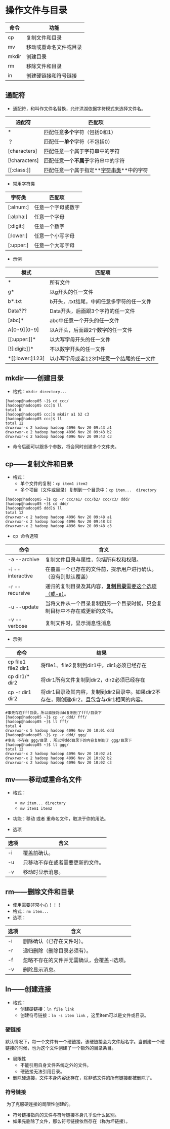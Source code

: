 # 操作文件与目录

| 命令  | 功能                   |
| ----- | ---------------------- |
| cp    | 复制文件和目录         |
| mv    | 移动或重命名文件或目录 |
| mkdir | 创建目录               |
| rm    | 移除文件和目录         |
| in    | 创建硬链接和符号链接   |

## 通配符

- 通配符，和叫作文件名替换，允许洪湖依据字符模式来选择文件名。

| 通配符        | 匹配项                                          |
| ------------- | ----------------------------------------------- |
| *             | 匹配任意**多个**字符（包括0和1）                |
| ？            | 匹配任一**单个**字符（不包括0）                 |
| [characters]  | 匹配任意一个属于字符串中的字符                  |
| [!characters] | 匹配任意一个**不属于**字符串中的字符            |
| [[:class:]]   | 匹配任意一个属于指定**<u>字符串类</u>**中的字符 |

- 常用字符类

| 字符类    | 匹配项             |
| --------- | ------------------ |
| [:alnum:] | 任意一个字母或数字 |
| [:alpha:] | 任意一个字母       |
| [:digit:] | 任意一个数字       |
| [:lower:] | 任意一个小写字母   |
| [:upper:] | 任意一个大写字母   |

- 示例

| 模式            | 匹配项                                    |
| --------------- | ----------------------------------------- |
| *               | 所有文件                                  |
| g*              | 以g开头的任一文件                         |
| b*.txt          | b开头，.txt结尾，中间任意多字符的任一文件 |
| Data???         | Data开头，后面跟3个字符的任一文件         |
| [abc]*          | abc中任意一个开头的任一文件               |
| A\[0-9\]\[0-9\] | 以A开头，后面跟2个数字的任一文件          |
| [[:upper:]]*    | 以大写字母开头的任一文件                  |
| [![:digit:]]*   | 不以数字开头的任一文件                    |
| *[[:lower:]123] | 以小写字母或者123中任意一个结尾的任一文件 |

## mkdir——创建目录

- 格式：`mkdir directory...`

```shell
[hadoop@hadoop05 ~]$ cd ccc/
[hadoop@hadoop05 ccc]$ ll
total 0
[hadoop@hadoop05 ccc]$ mkdir a1 b2 c3
[hadoop@hadoop05 ccc]$ ll
total 12
drwxrwxr-x 2 hadoop hadoop 4096 Nov 20 09:43 a1
drwxrwxr-x 2 hadoop hadoop 4096 Nov 20 09:43 b2
drwxrwxr-x 2 hadoop hadoop 4096 Nov 20 09:43 c3
```

- 命令后面可以跟多个参数，将会同时创建多个文件夹。

## cp——复制文件和目录

- 格式：
  - 单个文件的复制：`cp item1 item2`
  - 多个项目（文件或目录）复制到一个目录中：`cp item...  directory`

```shell
[hadoop@hadoop05 ~]$ cp -r ccc/a1/ ccc/b2/ ccc/c3/ ddd/
[hadoop@hadoop05 ~]$ cd ddd/
[hadoop@hadoop05 ddd]$ ll
total 12
drwxrwxr-x 2 hadoop hadoop 4096 Nov 20 09:48 a1
drwxrwxr-x 2 hadoop hadoop 4096 Nov 20 09:48 b2
drwxrwxr-x 2 hadoop hadoop 4096 Nov 20 09:48 c3
```

- cp  命令选项

| 命令                | 含义                                                         |
| ------------------- | ------------------------------------------------------------ |
| -a    --archive     | 复制文件目录与属性，包括所有权和权限。                       |
| -i    --interactive | 在覆盖一个已存在的文件前，提示用户进行确认。（没有则默认覆盖） |
| -r    --recursive   | 递归的复制目录及其内容，<u>**复制目录**需要这个选项（或-a）</u>。 |
| -u    --update      | 当将文件从一个目录复制到另一个目录时候，只会复制目标中不存在或更新的文件。 |
| -v    --verbose     | 复制文件时，显示消息性消息                                   |

- 示例

| 命令                | 结果                                                         |
| ------------------- | ------------------------------------------------------------ |
| cp file1 file2 dir1 | 将file1、file2复制到dir1中，dir1必须已经存在                 |
| cp dir1/* dir2      | 将dir1所有文件复制到dir2，dir2必须已经存在                   |
| cp -r dir1 dir2     | 将dir1目录及其内容，复制到dir2目录中。如果dir2不存在，则创建dir2，且包含与dir1相同的内容。 |



```shell
#事先存在fff目录，所以直接将ddd复制到了fff/目录下
[hadoop@hadoop05 ~]$ cp -r ddd/ fff/
[hadoop@hadoop05 ~]$ ll fff/
total 4
drwxrwxr-x 5 hadoop hadoop 4096 Nov 20 10:01 ddd
[hadoop@hadoop05 ~]$ cp -r ddd/ ggg/
#事先 不存在 ggg/目录 ，所以将ddd目录下的内容复制到了 ggg/目录下
[hadoop@hadoop05 ~]$ ll ggg/
total 12
drwxrwxr-x 2 hadoop hadoop 4096 Nov 20 10:02 a1
drwxrwxr-x 2 hadoop hadoop 4096 Nov 20 10:02 b2
drwxrwxr-x 2 hadoop hadoop 4096 Nov 20 10:02 c3
```

## mv——移动或重命名文件

- 格式：
  - `mv item... directory`
  - `mv item1 item2`

- 功能：移动 或者 重命名文件，取决于你的用法。
- 选项

| 选项 | 含义                             |
| ---- | -------------------------------- |
| -i   | 覆盖前确认。                     |
| -u   | 只移动不存在或者需要更新的文件。 |
| -v   | 移动时显示消息。                 |

## rm——删除文件和目录

- 使用需要非常小心！！！
- 格式：`rm item...`
- 选项：

| 选项 | 含义                                       |
| ---- | ------------------------------------------ |
| -i   | 删除确认（已存在文件时）。                 |
| -r   | 递归删除（删除目录必须有）。               |
| -f   | 忽略不存在的文件并无需确认，会覆盖-i选项。 |
| -v   | 删除显示消息。                             |

## ln——创建连接

- 格式：
  - 创建硬链接：`ln file link`
  - 创建符号链接：`ln -s item link` ，这里item可以是文件或目录。

### 硬链接

​	默认情况下，每一个文件有一个硬链接，该硬链接会为文件起名字。当创建一个硬链接的时候，也为这个文件创建了一个额外的目录条目。

- 局限性
  - 不能引用自身文件系统之外的文件。
  - 硬链接无法引用目录。
- 删除硬连接，文件本身内容还存在，除非该文件的所有链接都被删除了。

### 符号链接

​	为了克服硬连接的局限性创建的。

- 符号链接指向的文件与符号链接本身几乎没什么区别。
- 如果先删除了文件，那么符号链接依然存在（称为坏链接）。